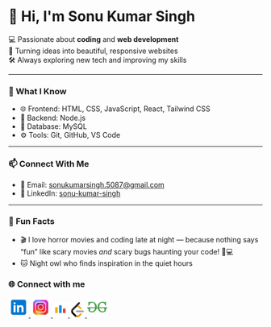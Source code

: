 # 👋 Hi, I'm Sonu Kumar Singh

💻 Passionate about **coding** and **web development**  
🚀 Turning ideas into beautiful, responsive websites  
🛠️ Always exploring new tech and improving my skills  

---

### 🧠 What I Know

- 🌐 Frontend: HTML, CSS, JavaScript, React, Tailwind CSS  
- 🧱 Backend: Node.js 
- 💾 Database: MySQL  
- ⚙️ Tools: Git, GitHub, VS Code 

---

### 📫 Connect With Me

- 📧 Email: sonukumarsingh.5087@gmail.com  
- 💼 LinkedIn: [sonu-kumar-singh](https://www.linkedin.com/in/sonu-kumar-singh-9729bb328)  

---

### 🧩 Fun Facts

- 🎬 I love horror movies and coding late at night — because nothing says “fun” like scary movies *and* scary bugs haunting your code! 👻💻  
- 🐱 Night owl who finds inspiration in the quiet hours



### 🌐 Connect with me

<p align="left">
  <a href="https://www.linkedin.com/in/sonu-kumar-singh-9729bb328" target="_blank" rel="noreferrer">
    <img src="linkedin.png" alt="LinkedIn" width="40" />
  </a>
  <a href="https://www.instagram.com/_dumbsonu" target="_blank" rel="noreferrer">
    <img src="instagram.png" alt="Instagram" width="40" />
  </a>
  <a href="https://codeforces.com/profile/sonukumarsingh.5087" target="_blank" rel="noreferrer">
    <img src="codeforces.png" alt="Codeforces" width="30"  />
  </a>
  <a href="https://leetcode.com/codedBySonu" target="_blank" rel="noreferrer">
    <img src="leetcode.png" alt="LeetCode" width="30"  />
  </a>
  <a href="https://auth.geeksforgeeks.org/user/24cd3uwii/profile" target="_blank" rel="noreferrer">
    <img src="gfg.png" alt="GeeksforGeeks" width="40" />
  </a>
</p>
